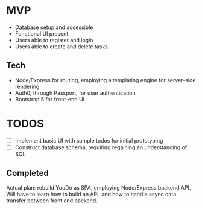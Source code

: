 # MVP
- Database setup and accessible
- Functional UI present
- Users able to register and login
- Users able to create and delete tasks

## Tech
- Node/Express for routing, employing a templating engine for server-side rendering
- Auth0, through Passport, for user authentication
- Bootstrap 5 for front-end UI

# TODOS
- [ ] Implement basic UI with sample todos for initial prototyping
- [ ] Construct database schema, requiring regaining an understanding of SQL

## Completed


Actual plan: rebuild YouDo as SPA, employing Node/Express backend API. Will have to learn how to build an API, and how to handle async data transfer between front and backend.